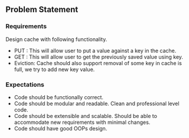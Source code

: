 ## Problem Statement 

### Requirements 
Design cache with following functionality. 

* PUT : This will allow user to put a value against a key in the cache.  
* GET :  This will allow user to get the previously saved value using key. 
* Eviction: Cache should also support removal of some key in cache is full, 
we try to add new key value. 


### Expectations 

* Code should be functionally correct. 
* Code should be modular and readable. Clean and professional level code. 
* Code should be extensible and scalable. Should be able to accommodate new requirements with minimal changes. 
* Code should have good OOPs design.

